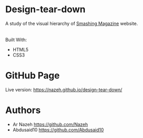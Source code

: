 # Design-tear-down

A study of the visual hierarchy of [Smashing Magazine](https://www.smashingmagazine.com/) website.<br>
<br><br>
Built With:
* HTML5
* CSS3

# GitHub Page
Live version: https://nazeh.github.io/design-tear-down/

# Authors
* Ar Nazeh https://github.com/Nazeh
* Abdusaid10 https://github.com/Abdusaid10